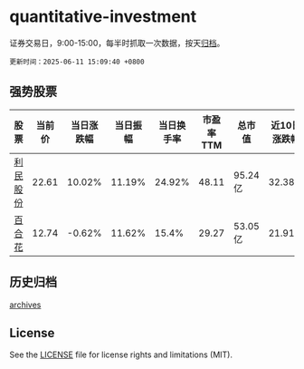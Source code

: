 # quantitative-investment

证券交易日，9:00-15:00，每半时抓取一次数据，按天[归档](archives)。

`更新时间：2025-06-11 15:09:40 +0800`

## 强势股票

|股票|当前价|当日涨跌幅|当日振幅|当日换手率|市盈率TTM|总市值|近10日涨跌幅|
|----|----|----|----|----|----|----|----|
|[利民股份](https://xueqiu.com/S/SZ002734)|22.61|10.02%|11.19%|24.92%|48.11|95.24亿|32.38%|
|[百合花](https://xueqiu.com/S/SH603823)|12.74|-0.62%|11.62%|15.4%|29.27|53.05亿|21.91%|

## 历史归档

[archives](archives)

## License

See the [LICENSE](LICENSE) file for license rights and limitations (MIT).